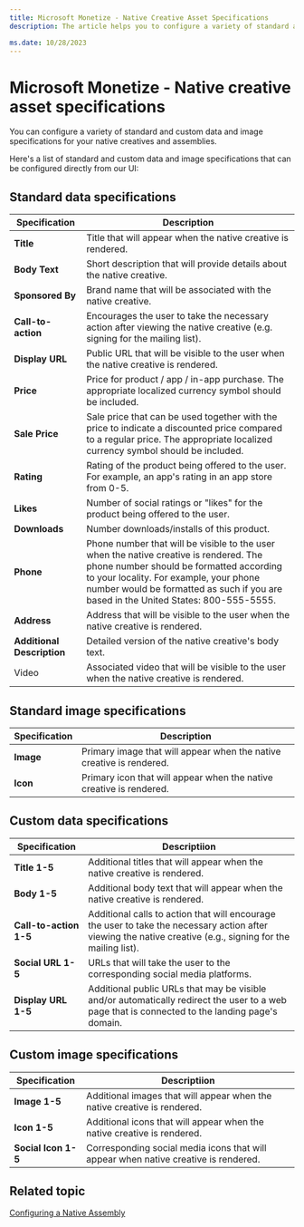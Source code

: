 ```yaml
---
title: Microsoft Monetize - Native Creative Asset Specifications
description: The article helps you to configure a variety of standard and custom data and image specifications for your native creatives and assemblies.

ms.date: 10/28/2023
---
```


# Microsoft Monetize - Native creative asset specifications

You can configure a variety of standard and custom data and image specifications for your native creatives and assemblies.

Here's a list of standard and custom data and image specifications that can be configured directly from our UI:

## Standard data specifications

| Specification | Description |
|--|--|
| **Title** | Title that will appear when the native creative is rendered. |
| **Body Text** | Short description that will provide details about the native creative. |
| **Sponsored By** | Brand name that will be associated with the native creative. |
| **Call-to-action** | Encourages the user to take the necessary action after viewing the native creative (e.g. signing for the mailing list). |
| **Display URL** | Public URL that will be visible to the user when the native creative is rendered. |
| **Price** | Price for product / app / in-app purchase. The appropriate localized currency symbol should be included. |
| **Sale Price** | Sale price that can be used together with the price to indicate a discounted price compared to a regular price. The appropriate localized currency symbol should be included. |
| **Rating** | Rating of the product being offered to the user. For example, an app's rating in an app store from 0-5. |
| **Likes** | Number of social ratings or "likes" for the product being offered to the user. |
| **Downloads** | Number downloads/installs of this product. |
| **Phone** | Phone number that will be visible to the user when the native creative is rendered. The phone number should be formatted according to your locality. For example, your phone number would be formatted as such if you are based in the United States: 800-555-5555. |
|**Address** | Address that will be visible to the user when the native creative is rendered. |
| **Additional Description** | Detailed version of the native creative's body text. |
| Video | Associated video that will be visible to the user when the native creative is rendered. |

## Standard image specifications

| Specification | Description |
|---|---|
| **Image** | Primary image that will appear when the native creative is rendered. |
| **Icon** | Primary icon that will appear when the native creative is rendered. |

## Custom data specifications

| Specification | Descriptiion |
|--|--|
| **Title 1-5** | Additional titles that will appear when the native creative is rendered. |
| **Body 1-5** | Additional body text that will appear when the native creative is rendered. |
| **Call-to-action 1-5** | Additional calls to action that will encourage the user to take the necessary action after viewing the native creative (e.g., signing for the mailing list). |
| **Social URL 1-5** | URLs that will take the user to the corresponding social media platforms. |
| **Display URL 1-5** | Additional public URLs that may be visible and/or automatically redirect the user to a web page that is connected to the landing page's domain. |

## Custom image specifications

| Specification | Descriptiion |
|---|---|
| **Image 1-5** | Additional images that will appear when the native creative is rendered. |
| **Icon 1-5** | Additional icons that will appear when the native creative is rendered. |
| **Social Icon 1-5** | Corresponding social media icons that will appear when native creative is rendered. |

## Related topic

[Configuring a Native Assembly](configuring-a-native-assembly.md)